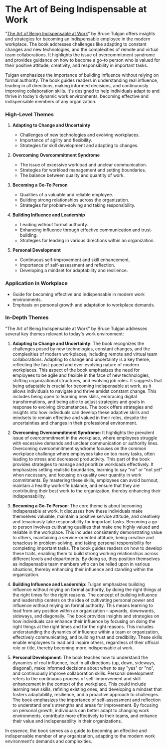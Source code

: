 
# The Art of Being Indispensable at Work

"[The Art of Being Indispensable at Work](https://www.amazon.com/Art-Being-Indispensable-Work-Overcommitment-ebook/dp/B081S5JZ9B?tag=interior0d3-20&_encoding=UTF8&tag=wwwroth-20&linkCode=ur2&linkId=413eef2a34b7944add46cf83dceb7151&camp=1789&creative=9325)" by Bruce Tulgan offers insights and strategies for becoming an indispensable employee in the modern workplace. The book addresses challenges like adapting to constant changes and new technologies, and the complexities of remote and virtual team collaborations. It highlights the issue of overcommitment syndrome and provides guidance on how to become a go-to person who is valued for their positive attitude, creativity, and responsibility in important tasks.

Tulgan emphasizes the importance of building influence without relying on formal authority. The book guides readers in understanding real influence, leading in all directions, making informed decisions, and continuously improving collaboration skills. It's designed to help individuals adapt to and thrive in today's dynamic work environments, becoming effective and indispensable members of any organization.

### High-Level Themes

1.  **Adapting to Change and Uncertainty**
    
    -   Challenges of new technologies and evolving workplaces.
    -   Importance of agility and flexibility.
    -   Strategies for skill development and adapting to changes.
2.  **Overcoming Overcommitment Syndrome**
    
    -   The issue of excessive workload and unclear communication.
    -   Strategies for workload management and setting boundaries.
    -   The balance between quality and quantity of work.
3.  **Becoming a Go-To Person**
    
    -   Qualities of a valuable and reliable employee.
    -   Building strong relationships across the organization.
    -   Strategies for problem-solving and taking responsibility.
4.  **Building Influence and Leadership**
    
    -   Leading without formal authority.
    -   Enhancing influence through effective communication and trust-building.
    -   Strategies for leading in various directions within an organization.
5.  **Personal Development**
    
    -   Continuous self-improvement and skill enhancement.
    -   Importance of self-assessment and reflection.
    -   Developing a mindset for adaptability and resilience.

### Application in Workplace

-   Guide for becoming effective and indispensable in modern work environments.
-   Emphasis on personal growth and adaptation to workplace demands.

### In-Depth Themes

"The Art of Being Indispensable at Work" by Bruce Tulgan addresses several key themes relevant to today's work environment:

1.  **Adapting to Change and Uncertainty**: The book recognizes the challenges posed by new technologies, constant changes, and the complexities of modern workplaces, including remote and virtual team collaborations. Adapting to change and uncertainty is a key theme, reflecting the fast-paced and ever-evolving nature of modern workplaces. This aspect of the book emphasizes the need for employees to be agile and flexible in the face of new technologies, shifting organizational structures, and evolving job roles. It suggests that being adaptable is crucial for becoming indispensable at work, as it allows individuals to navigate and thrive amidst constant change. This includes being open to learning new skills, embracing digital transformations, and being able to adjust strategies and goals in response to evolving circumstances. The book offers strategies and insights into how individuals can develop these adaptive skills and mindsets to remain effective and valued in their roles, despite the uncertainties and changes in their professional environment.
    
2.  **Overcoming Overcommitment Syndrome**: It highlights the prevalent issue of overcommitment in the workplace, where employees struggle with excessive demands and unclear communication or authority lines. Overcoming overcommitment syndrome focuses on the common workplace challenge where employees take on too many tasks, often leading to stress and decreased productivity. This part of the book provides strategies to manage and prioritize workloads effectively. It emphasizes setting realistic boundaries, learning to say "no" or "not yet" when necessary, and focusing on quality over quantity in work commitments. By mastering these skills, employees can avoid burnout, maintain a healthy work-life balance, and ensure that they are contributing their best work to the organization, thereby enhancing their indispensability.
    
3.  **Becoming a Go-To Person**: The core theme is about becoming indispensable at work. It discusses how these individuals make themselves valuable, maintain a positive service attitude, and creatively and tenaciously take responsibility for important tasks. Becoming a go-to person involves cultivating qualities that make one highly valued and reliable in the workplace. This includes consistently demonstrating value to others, maintaining a service-oriented attitude, being creative and tenacious in problem-solving, and taking personal responsibility for completing important tasks. The book guides readers on how to develop these traits, enabling them to build strong working relationships across different levels and departments. By doing so, they position themselves as indispensable team members who can be relied upon in various situations, thereby enhancing their influence and standing within the organization.
    
4.  **Building Influence and Leadership**: Tulgan emphasizes building influence without relying on formal authority, by doing the right things at the right times for the right reasons. The concept of building influence and leadership centers on the idea of cultivating personal power and influence without relying on formal authority. This means learning to lead from any position within an organization – upwards, downwards, sideways, and diagonally. The book provides insights and strategies on how individuals can enhance their influence by focusing on doing the right things at the right times and for the right reasons. This includes understanding the dynamics of influence within a team or organization, effectively communicating, and building trust and credibility. These skills enable employees to lead and inspire others, regardless of their official role or title, thereby becoming more indispensable at work.
    
5.  **Personal Development**: The book teaches how to understand the dynamics of real influence, lead in all directions (up, down, sideways, diagonal), make informed decisions about when to say "yes" or "no", and continuously improve collaboration skills. Personal development refers to the continuous process of self-improvement and skill enhancement in the context of the workplace. This could include learning new skills, refining existing ones, and developing a mindset that fosters adaptability, resilience, and a proactive approach to challenges. The book  emphasizes the importance of self-assessment and reflection to understand one's strengths and areas for improvement. By focusing on personal growth, individuals can better adapt to changing work environments, contribute more effectively to their teams, and enhance their value and indispensability in their organizations.

In essence, the book serves as a guide to becoming an effective and indispensable member of any organization, adapting to the modern work environment's demands and complexities.
